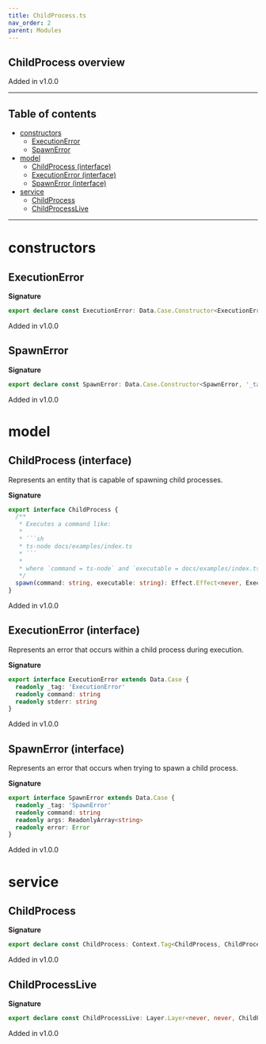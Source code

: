 ```yaml
---
title: ChildProcess.ts
nav_order: 2
parent: Modules
---
```


## ChildProcess overview

Added in v1.0.0

---

<h2 class="text-delta">Table of contents</h2>

- [constructors](#constructors)
  - [ExecutionError](#executionerror)
  - [SpawnError](#spawnerror)
- [model](#model)
  - [ChildProcess (interface)](#childprocess-interface)
  - [ExecutionError (interface)](#executionerror-interface)
  - [SpawnError (interface)](#spawnerror-interface)
- [service](#service)
  - [ChildProcess](#childprocess)
  - [ChildProcessLive](#childprocesslive)

---

# constructors

## ExecutionError

**Signature**

```ts
export declare const ExecutionError: Data.Case.Constructor<ExecutionError, '_tag'>
```

Added in v1.0.0

## SpawnError

**Signature**

```ts
export declare const SpawnError: Data.Case.Constructor<SpawnError, '_tag'>
```

Added in v1.0.0

# model

## ChildProcess (interface)

Represents an entity that is capable of spawning child processes.

**Signature**

````ts
export interface ChildProcess {
  /**
   * Executes a command like:
   *
   * ```sh
   * ts-node docs/examples/index.ts
   * ```
   *
   * where `command = ts-node` and `executable = docs/examples/index.ts`
   */
  spawn(command: string, executable: string): Effect.Effect<never, ExecutionError | SpawnError, void>
}
````

Added in v1.0.0

## ExecutionError (interface)

Represents an error that occurs within a child process during execution.

**Signature**

```ts
export interface ExecutionError extends Data.Case {
  readonly _tag: 'ExecutionError'
  readonly command: string
  readonly stderr: string
}
```

Added in v1.0.0

## SpawnError (interface)

Represents an error that occurs when trying to spawn a child process.

**Signature**

```ts
export interface SpawnError extends Data.Case {
  readonly _tag: 'SpawnError'
  readonly command: string
  readonly args: ReadonlyArray<string>
  readonly error: Error
}
```

Added in v1.0.0

# service

## ChildProcess

**Signature**

```ts
export declare const ChildProcess: Context.Tag<ChildProcess, ChildProcess>
```

Added in v1.0.0

## ChildProcessLive

**Signature**

```ts
export declare const ChildProcessLive: Layer.Layer<never, never, ChildProcess>
```

Added in v1.0.0
